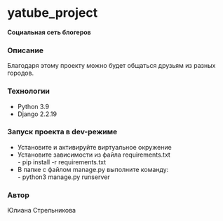 <!DOCTYPE html>
<html lang="ru">
<head>
    <meta charset="UTF-8" />
    <meta name="viewport" content="width=device-width, initial-scale=1.0" />
<body>
    <h1> yatube_project</h1>
    <p><strong>Социальная сеть блогеров</strong>
    <h3>Описание</h3>
    <p>Благодаря этому проекту можно будет общаться друзьям  из разных городов.</p>
    <h3>Технологии</h3>
  <p><ul><li>Python 3.9<li>Django 2.2.19</ul>
    <h3>Запуск проекта в dev-режиме</h3>
    <p><ul><li>Установите и активируйте виртуальное окружение
    <li>Установите зависимости из файла requirements.txt<br>
    - pip install -r requirements.txt<br>
    <li>В папке с файлом manage.py выполните команду:<br>
      - python3 manage.py runserver</ul>
    <h3>Автор</h3>
  <p>Юлиана Стрельникова</p> 
</body> 
</html>

